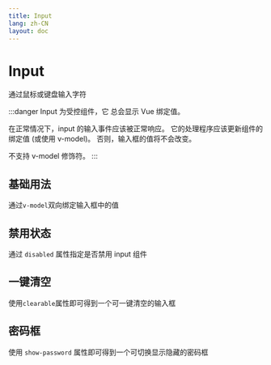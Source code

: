 ```yaml
---
title: Input
lang: zh-CN
layout: doc
---
```


<script setup>
import BasicComp from "../examples/input/01.vue"
import DisComp from "../examples/input/02.vue"
import ClearComp from "../examples/input/03.vue"
import PassWComp from "../examples/input/04.vue"
</script>

# Input 
通过鼠标或键盘输入字符

:::danger
Input 为受控组件，它 总会显示 Vue 绑定值。

在正常情况下，input 的输入事件应该被正常响应。 它的处理程序应该更新组件的绑定值 (或使用 v-model)。 否则，输入框的值将不会改变。

不支持 v-model 修饰符。
:::
## 基础用法
通过`v-model`双向绑定输入框中的值
<CodePreview comp-name="input" demo-name="01" demo-type="docs">
    <BasicComp/>
</CodePreview>

## 禁用状态
通过 `disabled` 属性指定是否禁用 input 组件
<CodePreview comp-name="input" demo-name="02" demo-type="docs">
    <DisComp/>
</CodePreview>

## 一键清空
使用`clearable`属性即可得到一个可一键清空的输入框
<CodePreview comp-name="input" demo-name="03" demo-type="docs">
    <ClearComp/>
</CodePreview>

## 密码框
使用 `show-password` 属性即可得到一个可切换显示隐藏的密码框
<CodePreview comp-name="input" demo-name="04" demo-type="docs">
    <PassWComp/>
</CodePreview>